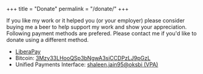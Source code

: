 +++
title = "Donate"
permalink = "/donate/"
+++

If you like my work or it helped you (or your employer)
please consider buying me a beer to help support my work and
show your appreciation.  
Following payment methods are prefered. Please contact me
if you'd like to donate using a different method.

- [LiberaPay][2]
- Bitcoin: [3Mzy33LHooQSp3bNgwA3siCCDPzLJ9pGzL][1]
- Unified Payments Interface: [shaleen.jain95@oksbi (VPA)][3]


[1]: bitcoin:3Mzy33LHooQSp3bNgwA3siCCDPzLJ9pGzL
[2]: https://liberapay.com/shalzz/donate
[3]: upi://pay?pa=shaleen.jain95%40oksbi&pn=Shaleen%20jain&am=500
[4]: https://www.patreon.com/shalzz
[5]: https://www.paypal.me/shalzz

